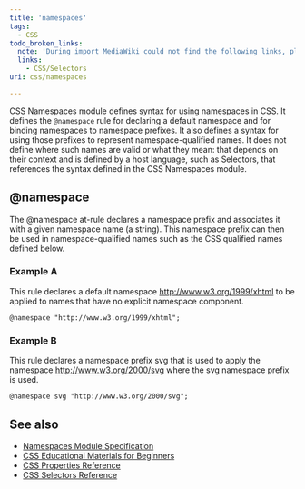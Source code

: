 ```yaml
---
title: 'namespaces'
tags:
  - CSS
todo_broken_links:
  note: 'During import MediaWiki could not find the following links, please fix and adjust this list.'
  links:
    - CSS/Selectors
uri: css/namespaces

---
```

CSS Namespaces module defines syntax for using namespaces in CSS. It defines the `@namespace` rule for declaring a default namespace and for binding namespaces to namespace prefixes. It also defines a syntax for using those prefixes to represent namespace-qualified names. It does not define where such names are valid or what they mean: that depends on their context and is defined by a host language, such as Selectors, that references the syntax defined in the CSS Namespaces module.

## @namespace

The @namespace at-rule declares a namespace prefix and associates it with a given namespace name (a string). This namespace prefix can then be used in namespace-qualified names such as the CSS qualified names defined below.

### Example A

This rule declares a default namespace <http://www.w3.org/1999/xhtml> to be applied to names that have no explicit namespace component.

    @namespace "http://www.w3.org/1999/xhtml";

### Example B

This rule declares a namespace prefix svg that is used to apply the namespace <http://www.w3.org/2000/svg> where the svg namespace prefix is used.

    @namespace svg "http://www.w3.org/2000/svg";

## See also

-   [Namespaces Module Specification](http://www.w3.org/TR/css3-namespace/CSS)
-   [CSS Educational Materials for Beginners](/css/tutorials)
-   [CSS Properties Reference](/css/properties)
-   [CSS Selectors Reference](/w/index.php?title=CSS/Selectors&action=edit&redlink=1)
